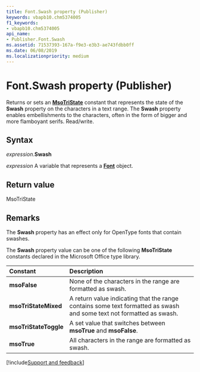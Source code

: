```yaml
---
title: Font.Swash property (Publisher)
keywords: vbapb10.chm5374005
f1_keywords:
- vbapb10.chm5374005
api_name:
- Publisher.Font.Swash
ms.assetid: 71537393-167a-f9e3-e3b3-ae743fdbb0ff
ms.date: 06/08/2019
ms.localizationpriority: medium
---
```



# Font.Swash property (Publisher)

Returns or sets an **[MsoTriState](Office.MsoTriState.md)** constant that represents the state of the **Swash** property on the characters in a text range. The **Swash** property enables embellishments to the characters, often in the form of bigger and more flamboyant serifs. Read/write.


## Syntax

_expression_.**Swash**

_expression_ A variable that represents a **[Font](Publisher.Font.md)** object.


## Return value

MsoTriState


## Remarks

The **Swash** property has an effect only for OpenType fonts that contain swashes.

The **Swash** property value can be one of the following **MsoTriState** constants declared in the Microsoft Office type library.

|Constant|Description|
|:-----|:-----|
| **msoFalse**|None of the characters in the range are formatted as swash.|
| **msoTriStateMixed**|A return value indicating that the range contains some text formatted as swash and some text not formatted as swash.|
| **msoTriStateToggle**|A set value that switches between **msoTrue** and **msoFalse**.|
| **msoTrue**|All characters in the range are formatted as swash.|


[!include[Support and feedback](~/includes/feedback-boilerplate.md)]